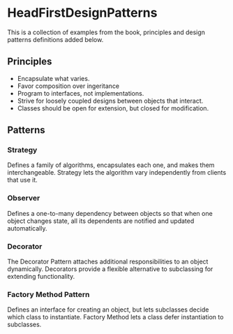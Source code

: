 # HeadFirstDesignPatterns
This is a collection of examples from the book, principles and design patterns definitions added below.

## Principles
- Encapsulate what varies.
- Favor composition over ingeritance
- Program to interfaces, not implementations.
- Strive for loosely coupled designs between objects that interact.
- Classes should be open for extension, but closed for modification.

## Patterns

### Strategy
Defines a family of algorithms, encapsulates each one, and makes them 
interchangeable. Strategy lets the algorithm 
vary independently from clients that use it.

### Observer

Defines a one-to-many dependency between objects so that when one object changes state, 
all its dependents are notified and updated automatically.

### Decorator

The Decorator Pattern attaches additional responsibilities to an object dynamically. 
Decorators provide a flexible alternative to subclassing for extending functionality.

### Factory Method Pattern
Defines an interface
for creating an object, but lets subclasses decide which
class to instantiate. Factory Method lets a class defer
instantiation to subclasses.
